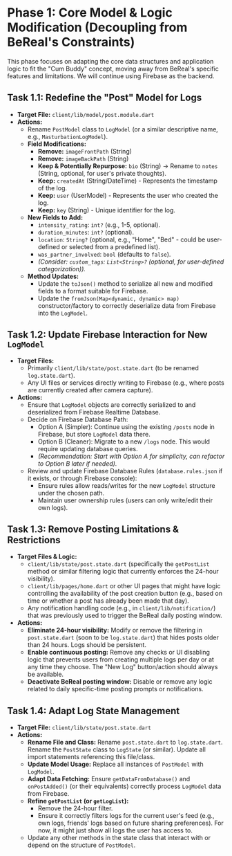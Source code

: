 # Phase 1: Core Model & Logic Modification (Decoupling from BeReal's Constraints)

This phase focuses on adapting the core data structures and application logic to fit the "Cum Buddy" concept, moving away from BeReal's specific features and limitations. We will continue using Firebase as the backend.

## Task 1.1: Redefine the "Post" Model for Logs

*   **Target File:** `client/lib/model/post.module.dart`
*   **Actions:**
    *   Rename `PostModel` class to `LogModel` (or a similar descriptive name, e.g., `MasturbationLogModel`).
    *   **Field Modifications:**
        *   **Remove:** `imageFrontPath` (String)
        *   **Remove:** `imageBackPath` (String)
        *   **Keep & Potentially Repurpose:** `bio` (String) -> Rename to `notes` (String, optional, for user's private thoughts).
        *   **Keep:** `createdAt` (String/DateTime) - Represents the timestamp of the log.
        *   **Keep:** `user` (UserModel) - Represents the user who created the log.
        *   **Keep:** `key` (String) - Unique identifier for the log.
    *   **New Fields to Add:**
        *   `intensity_rating`: `int?` (e.g., 1-5, optional).
        *   `duration_minutes`: `int?` (optional).
        *   `location`: `String?` (optional, e.g., "Home", "Bed" - could be user-defined or selected from a predefined list).
        *   `was_partner_involved`: `bool` (defaults to `false`).
        *   *(Consider: `custom_tags`: `List<String>?` (optional, for user-defined categorization)).*
    *   **Method Updates:**
        *   Update the `toJson()` method to serialize all new and modified fields to a format suitable for Firebase.
        *   Update the `fromJson(Map<dynamic, dynamic> map)` constructor/factory to correctly deserialize data from Firebase into the `LogModel`.

## Task 1.2: Update Firebase Interaction for New `LogModel`

*   **Target Files:**
    *   Primarily `client/lib/state/post.state.dart` (to be renamed `log.state.dart`).
    *   Any UI files or services directly writing to Firebase (e.g., where posts are currently created after camera capture).
*   **Actions:**
    *   Ensure that `LogModel` objects are correctly serialized to and deserialized from Firebase Realtime Database.
    *   Decide on Firebase Database Path:
        *   Option A (Simpler): Continue using the existing `/posts` node in Firebase, but store `LogModel` data there.
        *   Option B (Cleaner): Migrate to a new `/logs` node. This would require updating database queries.
        *   *(Recommendation: Start with Option A for simplicity, can refactor to Option B later if needed).*
    *   Review and update Firebase Database Rules (`database.rules.json` if it exists, or through Firebase console):
        *   Ensure rules allow reads/writes for the new `LogModel` structure under the chosen path.
        *   Maintain user ownership rules (users can only write/edit their own logs).

## Task 1.3: Remove Posting Limitations & Restrictions

*   **Target Files & Logic:**
    *   `client/lib/state/post.state.dart` (specifically the `getPostList` method or similar filtering logic that currently enforces the 24-hour visibility).
    *   `client/lib/pages/home.dart` or other UI pages that might have logic controlling the availability of the post creation button (e.g., based on time or whether a post has already been made that day).
    *   Any notification handling code (e.g., in `client/lib/notification/`) that was previously used to trigger the BeReal daily posting window.
*   **Actions:**
    *   **Eliminate 24-hour visibility:** Modify or remove the filtering in `post.state.dart` (soon to be `log.state.dart`) that hides posts older than 24 hours. Logs should be persistent.
    *   **Enable continuous posting:** Remove any checks or UI disabling logic that prevents users from creating multiple logs per day or at any time they choose. The "New Log" button/action should always be available.
    *   **Deactivate BeReal posting window:** Disable or remove any logic related to daily specific-time posting prompts or notifications.

## Task 1.4: Adapt Log State Management

*   **Target File:** `client/lib/state/post.state.dart`
*   **Actions:**
    *   **Rename File and Class:** Rename `post.state.dart` to `log.state.dart`. Rename the `PostState` class to `LogState` (or similar). Update all import statements referencing this file/class.
    *   **Update Model Usage:** Replace all instances of `PostModel` with `LogModel`.
    *   **Adapt Data Fetching:** Ensure `getDataFromDatabase()` and `onPostAdded()` (or their equivalents) correctly process `LogModel` data from Firebase.
    *   **Refine `getPostList` (or `getLogList`):**
        *   Remove the 24-hour filter.
        *   Ensure it correctly filters logs for the current user's feed (e.g., own logs, friends' logs based on future sharing preferences). For now, it might just show all logs the user has access to.
    *   Update any other methods in the state class that interact with or depend on the structure of `PostModel`. 
